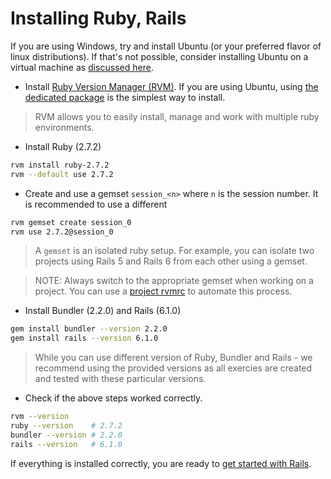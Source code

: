 # Installing Ruby, Rails

If you are using Windows, try and install Ubuntu (or your preferred
flavor of linux distributions). If that's not possible, consider
installing Ubuntu on a virtual machine as [discussed here](https://itsfoss.com/install-linux).

- Install [Ruby Version Manager (RVM)](http://rvm.io/rvm/install). If
  you are using Ubuntu, using [the dedicated package](https://github.com/rvm/ubuntu_rvm) is the simplest way to install.

> RVM allows you to easily install, manage and work with multiple ruby
> environments.

- Install Ruby (2.7.2)

```bash
rvm install ruby-2.7.2
rvm --default use 2.7.2
```

- Create and use a gemset `session_<n>` where `n` is the session number.
  It is recommended to use a different 

```bash
rvm gemset create session_0
rvm use 2.7.2@session_0
```

> A `gemset` is an isolated ruby setup. For example, you can isolate two
> projects using Rails 5 and Rails 6 from each other using a gemset.

> NOTE: Always switch to the appropriate gemset when working on a
> project. You can use a [project rvmrc](https://rvm.io/workflow/rvmrc)
> to automate this process.

- Install Bundler (2.2.0) and Rails (6.1.0)

```bash
gem install bundler --version 2.2.0
gem install rails --version 6.1.0
```

> While you can use different version of Ruby, Bundler and Rails - we
> recommend using the provided versions as all exercies are created and
> tested with these particular versions.

- Check if the above steps worked correctly.

```bash
rvm --version
ruby --version    # 2.7.2
bundler --version # 2.2.0
rails --version   # 6.1.0
```

If everything is installed correctly, you are ready to [get started with
Rails](/session_1/README.md).
